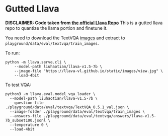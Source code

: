 # Gutted Llava

**DISCLAIMER: Code taken from [the official Llava Repo](https://github.com/haotian-liu/LLaVA)**
This is a gutted llava repo to quantize the llama portion and finetune it.

You need to download the TextVQA [images](https://dl.fbaipublicfiles.com/textvqa/images/train_val_images.zip) and extract to `playground/data/eval/textvqa/train_images`.

To run:
```
python -m llava.serve.cli \
    --model-path liuhaotian/llava-v1.5-7b \
    --image-file "https://llava-vl.github.io/static/images/view.jpg" \
    --load-4bit
```

To test VQA:
```
python3 -m llava.eval.model_vqa_loader \
  --model-path liuhaotian/llava-v1.5-7b \
  --question-file ./playground/data/eval/textvqa/TextVQA_0.5.1_val.json \
  --image-folder ./playground/data/eval/textvqa/train_images \
  --answers-file ./playground/data/eval/textvqa/answers/llava-v1.5-7b_subset100.jsonl \
  --temperature 0 \
  --load-4bit
```
